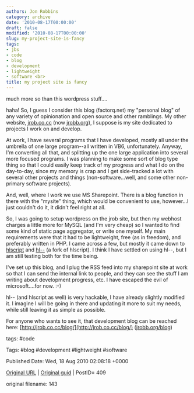 ```yaml
---
authors: Jon Robbins
category: archive
date: '2010-08-17T00:00:00'
draft: false
modified: '2010-08-17T00:00:00'
slug: my-project-site-is-fancy
tags:
- jbs
- code
- blog
- development
- lightweight
- software <br>
title: my project site is fancy
---
```


much more so than this wordpress stuff....

 haha! So, I guess I consider this blog (factorq.net) my "personal blog" of any variety of opinionation and open source and other ramblings.  My other website, [jrob.co.cc](http://jrob.co.cc) (now [jrobb.org](http://jrobb.org)), I suppose is my site dedicated to projects I work on and develop.

 At work, I have several programs that I have developed, mostly all under the umbrella of one large program--all written in VB6, unfortunately.  Anyway, I'm converting all that, and splitting up the one large application into several more focused programs.  I was planning to make some sort of blog type thing so that I could easily keep track of my progress and what I do on the day-to-day, since my memory is crap and I get side-tracked a lot with several other projects and things (non-software...well, and some other non-primary software projects).

 And, well, where I work we use MS Sharepoint.  There is a blog function in there with the "mysite" thing, which would be convenient to use, however...I just couldn't do it, it didn't feel right at all.

 So, I was going to setup wordpress on the jrob site, but then my webhost charges a little more for MySQL (and I'm very cheap) so I wanted to find some kind of static page aggregator, or write one myself.  My main requirements were that it had to be lightweight, free (as in freedom), and preferably written in PHP.  I came across a few, but mostly it came down to [hlscript](http://badmofo.org/hlscript/) and [hl--](http://www.cockos.com/hl--/) (a fork of hlscript).  I think I have settled on using hl--, but I am still testing both for the time being.

 I've set up this blog, and I plug the RSS feed into my sharepoint site at work so that I can send the internal link to people, and they can see the stuff I am writing about development progress, etc.  I have escaped the evil of microsoft....for now.  :-)

 hl-- (and hlscript as well) is very hackable, I have already slightly modified it.  I imagine I will be going in there and updating it more to suit my needs, while still leaving it as simple as possible.

 For anyone who wants to see it, that development blog can be reached here: [http://jrob.co.cc/blog/](http://jrob.co.cc/blog/) ([jrobb.org/blog](http://jrobb.org/blog/))

 



tags: #code 

Tags:  #blog #development #lightweight #software 


Published Date: Wed, 18 Aug 2010 02:08:18 +0000 

[Original URL](http://factorq.net/2010/08/17/my-project-site-is-fancy/) | [Original guid](http://factorq.net/?p=409) | PostID= 409

 original filename: 143
